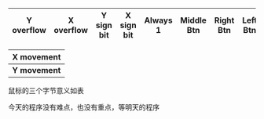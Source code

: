 | Y overflow | X overflow | Y sign bit | X sign bit | Always 1 | Middle Btn | Right Btn | Left Btn |
| ---------- | ---------- | ---------- | ---------- | -------- | ---------- | --------- | -------- |

|   X movement   |
| :------------: |
| **Y movement** |

鼠标的三个字节意义如表

今天的程序没有难点，也没有重点，等明天的程序